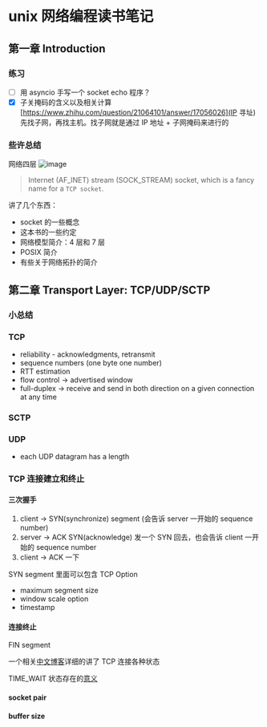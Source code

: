 # unix 网络编程读书笔记

## 第一章 Introduction
### 练习

- [ ] 用 asyncio 手写一个 socket echo 程序？
- [x] 子关掩码的含义以及相关计算
    [https://www.zhihu.com/question/21064101/answer/17056026](IP 寻址)
    先找子网，再找主机。找子网就是通过 IP 地址 + 子网掩码来进行的

### 些许总结
网络四层
![image](https://user-images.githubusercontent.com/4962134/32207184-57ec6f32-bdc8-11e7-86af-e4afbd535d51.png)
> Internet (AF_INET) stream (SOCK_STREAM) socket, which is a fancy name for a `TCP socket`.

讲了几个东西：
* socket 的一些概念
* 这本书的一些约定
* 网络模型简介：4 层和 7 层
* POSIX 简介
* 有些关于网络拓扑的简介




## 第二章 Transport Layer: TCP/UDP/SCTP

### 小总结

### TCP

- reliability - acknowledgments, retransmit
- sequence numbers (one byte one number)
- RTT estimation
- flow control -> advertised window
- full-duplex -> receive and send in both direction on a given connection at any time

### SCTP

### UDP

- each UDP datagram has a length

### TCP 连接建立和终止

#### 三次握手

1. client -> SYN(synchronize) segment (会告诉 server 一开始的 sequence number)
2. server -> ACK SYN(acknowledge) 发一个 SYN 回去，也会告诉 client 一开始的 sequence number
3. client -> ACK 一下

SYN segment 里面可以包含 TCP Option

- maximum segment size
- window scale option
- timestamp

#### 连接终止

FIN segment

一个相关[中文博客](http://www.cnblogs.com/fczjuever/archive/2013/04/05/3000680.html)详细的讲了 TCP 连接各种状态

TIME_WAIT 状态存在的[意义](http://blog.csdn.net/rain_qingtian/article/details/9977249)



#### socket pair

#### buffer size